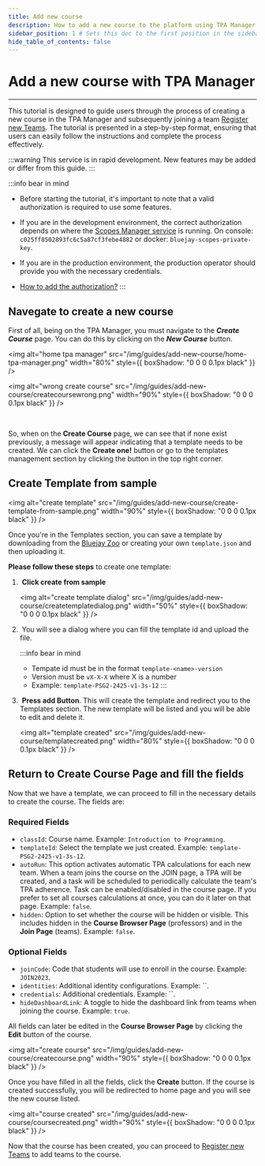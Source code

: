 ```yaml
---
title: Add new course
description: How to add a new course to the platform using TPA Manager
sidebar_position: 1 # Sets this doc to the first position in the sidebar
hide_table_of_contents: false
---
```


# Add a new course with TPA Manager

---
This tutorial is designed to guide users through the process of creating a new course in the TPA Manager and subsequently joining a team [Register new Teams](register-new-teams.md). The tutorial is presented in a step-by-step format, ensuring that users can easily follow the instructions and complete the process effectively.

:::warning
This service is in rapid development. New features may be added or differ from this guide.
:::

:::info bear in mind

   - Before starting the tutorial, it's important to note that a valid authorization is required to use some features.

   - If you are in the development environment, the correct authorization depends on where the [Scopes Manager service](https://docs.governify.io/development/services/scopes-manager) is running. On console: `c025ff8502893fc6c5a87cf3febe4882` or docker: `bluejay-scopes-private-key`.

   - If you are in the production environment, the production operator should provide you with the necessary credentials.

   - [How to add the authorization?](/development/bluejay-only-services/tpa-manager#authorization)
:::

## Navegate to create a new course

First of all, being on the TPA Manager, you must navigate to the ***Create Course*** page. You can do this by clicking on the ***New Course*** button.

<img alt="home tpa manager" src="/img/guides/add-new-course/home-tpa-manager.png" width="80%" style={{ boxShadow: "0 0 0 0.1px black" }} />
&nbsp;

<img alt="wrong create course" src="/img/guides/add-new-course/createcoursewrong.png" width="90%" style={{ boxShadow: "0 0 0 0.1px black" }} />

&nbsp;

So, when on the **Create Course** page, we can see that if none exist previously, a message will appear indicating that a template needs to be created. We can click the **Create one!** button or go to the templates management section by clicking the button in the top right corner.

## Create Template from sample

<img alt="create template" src="/img/guides/add-new-course/create-template-from-sample.png" width="90%" style={{ boxShadow: "0 0 0 0.1px black" }} />
&nbsp;

Once you're in the Templates section, you can save a template by downloading from the [Bluejay Zoo](https://github.com/governify/zoo/tree/main/bluejay/tpa) or creating your own `template.json` and then uploading it.

**Please follow these steps** to create one template:

1.  **Click create from sample**

   <img alt="create template dialog" src="/img/guides/add-new-course/createtemplatedialog.png" width="50%" style={{ boxShadow: "0 0 0 0.1px black" }} />
   &nbsp;

2.  You will see a dialog where you can fill the template id and upload the file.

   :::info bear in mind
      - Tempate id must be in the format `template-<name>-version`
      - Version must be `vX-X-X` where X is a number
      - Example: `template-PSG2-2425-v1-3s-12`
   :::

3.  **Press add Button**. This will create the template and redirect you to the Templates section. The new template will be listed and you will be able to edit and delete it.

   <img alt="template created" src="/img/guides/add-new-course/templatecreated.png" width="80%" style={{ boxShadow: "0 0 0 0.1px black" }} />
   &nbsp;

## Return to Create Course Page and fill the fields

Now that we have a template, we can proceed to fill in the necessary details to create the course. The fields are:

### Required Fields

- `classId`: Course name. Example: `Introduction to Programming`.
- `templateId`: Select the template we just created. Example: `template-PSG2-2425-v1-3s-12`.
- `autoRun`: This option activates automatic TPA calculations for each new team. When a team joins the course on the JOIN page, a TPA will be created, and a task will be scheduled to periodically calculate the team's TPA adherence. Task can be enabled/disabled in the course page. If you prefer to set all courses calculations at once, you can do it later on that page. Example: `false`.
- `hidden`: Option to set whether the course will be hidden or visible. This includes hidden in the **Course Browser Page** (professors) and in the **Join Page** (teams). Example: `false`.

### Optional Fields

- `joinCode`: Code that students will use to enroll in the course. Example: `JOIN2023`.
- `identities`: Additional identity configurations. Example: ``.
- `credentials`: Additional credentials. Example: ``.
- `hideDashboardLink`: A toggle to hide the dashboard link from teams when joining the course. Example: `true`.

All fields can later be edited in the **Course Browser Page** by clicking the **Edit** button of the course.

<img alt="create course" src="/img/guides/add-new-course/createcourse.png" width="90%" style={{ boxShadow: "0 0 0 0.1px black" }} />
&nbsp;

Once you have filled in all the fields, click the **Create** button. If the course is created successfully, you will be redirected to home page and you will see the new course listed.

<img alt="course created" src="/img/guides/add-new-course/coursecreated.png" width="90%" style={{ boxShadow: "0 0 0 0.1px black" }} />
&nbsp;

Now that the course has been created, you can proceed to [Register new Teams](register-new-teams.md) to add teams to the course.
